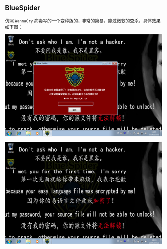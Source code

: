 ## BlueSpider

仿照 `WannaCry` 病毒写的一个变种版的，非常的简易，能过微软的查杀，具体效果如下图：

![BlueSpider](./figure/finally-1.png)

![BlueSpider](./figure/finally-2.png)
